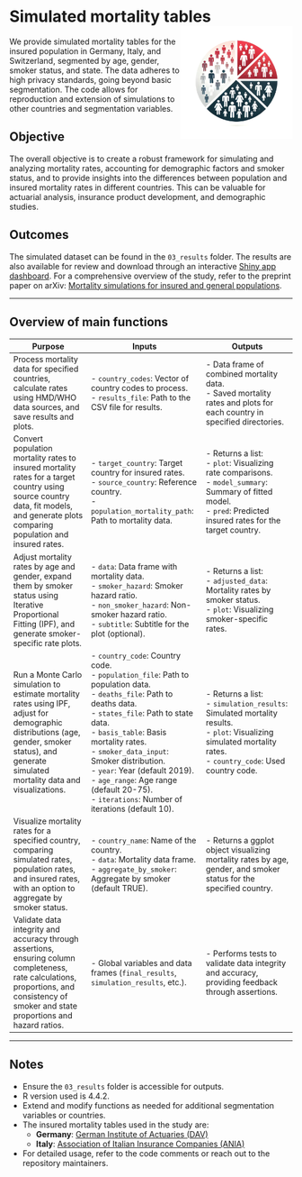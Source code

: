 # Simulated mortality tables <img src="logo.png" align="right" width="200"/>
 
We provide simulated mortality tables for the insured population in Germany, Italy, and Switzerland, segmented by age, gender, smoker status, and state. The data adheres to high privacy standards, going beyond basic segmentation. The code allows for reproduction and extension of simulations to other countries and segmentation variables.

## Objective

The overall objective is to create a robust framework for simulating and analyzing mortality rates, accounting for demographic factors and smoker status, and to provide insights into the differences between population and insured mortality rates in different countries. This can be valuable for actuarial analysis, insurance product development, and demographic studies.

## Outcomes

The simulated dataset can be found in the `03_results` folder. The results are also available for review and download through an interactive [Shiny app dashboard](https://advancedmortalitymodeling.shinyapps.io/simulate_mortality_tables_v1/). For a comprehensive overview of the study, refer to the preprint paper on arXiv: [Mortality simulations for insured and general populations](https://arxiv.org/abs/2502.08814v1/).

---
## Overview of main functions

| **Purpose**                                                                                                                                                                                                                       | **Inputs**                                                                                                                                                                                   | **Outputs**                                                                                                                                                                                                                      |
|-----------------------------------------------------------------------------------------------------------------------------------------------------------------------------------------------------------------------------------|-----------------------------------------------------------------------------------------------------------------------------------------------------------------------------------------------|----------------------------------------------------------------------------------------------------------------------------------------------------------------------------------------------------------------------------------|
| Process mortality data for specified countries, calculate rates using HMD/WHO data sources, and save results and plots.                                                                                                          | - `country_codes`: Vector of country codes to process. <br> - `results_file`: Path to the CSV file for results.                                                                                | - Data frame of combined mortality data. <br> - Saved mortality rates and plots for each country in specified directories.                                                                                                      |
| Convert population mortality rates to insured mortality rates for a target country using source country data, fit models, and generate plots comparing population and insured rates.                                              | - `target_country`: Target country for insured rates. <br> - `source_country`: Reference country. <br> - `population_mortality_path`: Path to mortality data.                                 | - Returns a list: <br> - `plot`: Visualizing rate comparisons. <br> - `model_summary`: Summary of fitted model. <br> - `pred`: Predicted insured rates for the target country.                                                  |
| Adjust mortality rates by age and gender, expand them by smoker status using Iterative Proportional Fitting (IPF), and generate smoker-specific rate plots.                                                                      | - `data`: Data frame with mortality data. <br> - `smoker_hazard`: Smoker hazard ratio. <br> - `non_smoker_hazard`: Non-smoker hazard ratio. <br> - `subtitle`: Subtitle for the plot (optional). | - Returns a list: <br> - `adjusted_data`: Mortality rates by smoker status. <br> - `plot`: Visualizing smoker-specific rates.                                                                                                  |
| Run a Monte Carlo simulation to estimate mortality rates using IPF, adjust for demographic distributions (age, gender, smoker status), and generate simulated mortality data and visualizations.                                  | - `country_code`: Country code. <br> - `population_file`: Path to population data. <br> - `deaths_file`: Path to deaths data. <br> - `states_file`: Path to state data. <br> - `basis_table`: Basis mortality rates. <br> - `smoker_data_input`: Smoker distribution. <br> - `year`: Year (default 2019). <br> - `age_range`: Age range (default 20-75). <br> - `iterations`: Number of iterations (default 10). | - Returns a list: <br> - `simulation_results`: Simulated mortality results. <br> - `plot`: Visualizing simulated mortality rates. <br> - `country_code`: Used country code.                                                     |
| Visualize mortality rates for a specified country, comparing simulated rates, population rates, and insured rates, with an option to aggregate by smoker status.                                                                 | - `country_name`: Name of the country. <br> - `data`: Mortality data frame. <br> - `aggregate_by_smoker`: Aggregate by smoker (default TRUE).                                                  | - Returns a ggplot object visualizing mortality rates by age, gender, and smoker status for the specified country.                                                                                                             |
| Validate data integrity and accuracy through assertions, ensuring column completeness, rate calculations, proportions, and consistency of smoker and state proportions and hazard ratios.                                         | - Global variables and data frames (`final_results`, `simulation_results`, etc.).                                                                                                              | - Performs tests to validate data integrity and accuracy, providing feedback through assertions.                                                                                                                              |

---

## Notes

- Ensure the `03_results` folder is accessible for outputs.
- R version used is 4.4.2.
- Extend and modify functions as needed for additional segmentation variables or countries.
- The insured mortality tables used in the study are:
  - **Germany**: [German Institute of Actuaries (DAV)](https://aktuar.de/de/wissen/fachinformationen/detail/raucher-und-nichtrauchersterbetafeln-fuer-lebensversicherungen-mit-todesfallcharakter/)
  - **Italy**: [Association of Italian Insurance Companies (ANIA)](https://www.ordineattuari.it/articoli/news/2014/2/studio-ania-su-nuove-basi-demografiche/)
- For detailed usage, refer to the code comments or reach out to the repository maintainers.














